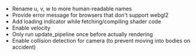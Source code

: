 - Rename u, v, w to more human-readable names
- Provide error message for browsers that don't support webgl2
- Add loading indicator while fetching/compiling shader code
- Enable velocity
- Only run update_pipeline once before actually rendering
- Enable collision detection for camera (to prevent moving into bodies on accident)
